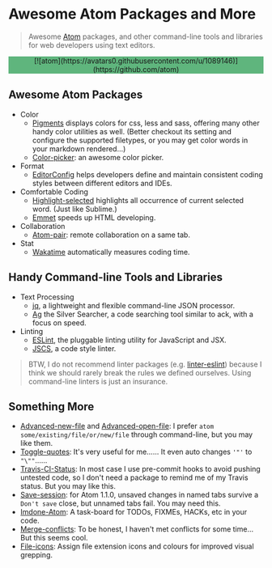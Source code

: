 Awesome Atom Packages and More
===

> Awesome [Atom](https://atom.io/) packages,
> and other command-line tools and libraries for web developers using text editors.

<p style="text-align:center;background-color:#5fb57d">
  [![atom](https://avatars0.githubusercontent.com/u/1089146)](https://github.com/atom)
</p>

## Awesome Atom Packages

- Color
  - [Pigments](https://atom.io/packages/pigments) displays colors for css, less and sass, offering many other handy color utilities as well. (Better checkout its setting and configure the supported filetypes, or you may get color words in your markdown rendered...)
  - [Color-picker](https://atom.io/packages/color-picker): an awesome color picker.
- Format
  - [EditorConfig](http://editorconfig.org/) helps developers define and maintain consistent coding styles between different editors and IDEs.
- Comfortable Coding
  - [Highlight-selected](https://atom.io/packages/highlight-selected) highlights all occurrence of current selected word. (Just like Sublime.)
  - [Emmet](http://emmet.io/) speeds up HTML developing.
- Collaboration
  - [Atom-pair](https://atom.io/packages/atom-pair): remote collaboration on a same tab.
- Stat
  - [Wakatime](https://wakatime.com/) automatically measures coding time.

## Handy Command-line Tools and Libraries

- Text Processing
  - [jq](https://stedolan.github.io/jq/), a lightweight and flexible command-line JSON processor.
  - [Ag](https://github.com/ggreer/the_silver_searcher) the Silver Searcher, a code searching tool similar to ack, with a focus on speed.
- Linting
  - [ESLint](http://eslint.org/), the pluggable linting utility for JavaScript and JSX.
  - [JSCS](http://jscs.info/), a code style linter.

> BTW, I do not recommend linter packages (e.g. [linter-eslint](https://atom.io/packages/linter-eslint)) because I think we should rarely break the rules we defined ourselves. Using command-line linters is just an insurance.

## Something More

- [Advanced-new-file](https://atom.io/packages/advanced-new-file) and [Advanced-open-file](https://atom.io/packages/advanced-open-file): I prefer `atom some/existing/file/or/new/file` through command-line, but you may like them.
- [Toggle-quotes](https://atom.io/packages/toggle-quotes): It's very useful for me...... It even auto changes `'"'` to `"\""`......
- [Travis-CI-Status](https://atom.io/packages/travis-ci-status): In most case I use pre-commit hooks to avoid pushing untested code, so I don't need a package to remind me of my Travis status. But you may like this.
- [Save-session](https://atom.io/packages/save-session): for Atom 1.1.0, unsaved changes in named tabs survive a `Don't save` close, but unnamed tabs fail. You may need this.
- [Imdone-Atom](https://atom.io/packages/imdone-atom): A task-board for TODOs, FIXMEs, HACKs, etc in your code.
- [Merge-conflicts](https://atom.io/packages/merge-conflicts): To be honest, I haven't met conflicts for some time... But this seems cool.
- [File-icons](https://atom.io/packages/file-icons): Assign file extension icons and colours for improved visual grepping.
